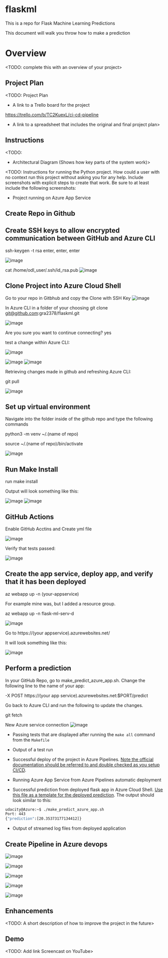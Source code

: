 # flaskml
This is a repo for Flask Machine Learning Predictions

This document will walk you throw how to make a prediction






# Overview

<TODO: complete this with an overview of your project>

## Project Plan
<TODO: Project Plan

* A link to a Trello board for the project

https://trello.com/b/TC2KuexL/ci-cd-pipeline


* A link to a spreadsheet that includes the original and final project plan>



## Instructions

<TODO:  
* Architectural Diagram (Shows how key parts of the system work)>

<TODO:  Instructions for running the Python project.  How could a user with no context run this project without asking you for any help.  Include screenshots with explicit steps to create that work. Be sure to at least include the following screenshots:

* Project running on Azure App Service

## Create Repo in Github

## Create SSH keys to allow encrypted communication between GitHub and Azure CLI

ssh-keygen -t rsa
enter, enter, enter

![image](https://github.com/gra2378/flaskml/assets/133028180/afb8a4a4-8a97-4ed0-8008-60c7125333df)


cat /home/odl_user/.ssh/id_rsa.pub 
![image](https://github.com/gra2378/flaskml/assets/133028180/87344aa2-a98e-4aa0-b8f4-8739eb29e7d2)



## Clone Project into Azure Cloud Shell

Go to your repo in Gitbhub and copy the Clone with SSH Key
![image](https://github.com/gra2378/flaskml/assets/133028180/de8ff4ea-e108-4977-a399-337787d58c25)


In Azure CLI in a folder of your choosing 
git clone git@github.com:gra2378/flaskml.git

![image](https://github.com/gra2378/flaskml/assets/133028180/008ebb05-035f-4203-b2a3-2d033e868065)

Are you sure you want to continue connecting?  yes

test a change within Azure CLI:

![image](https://github.com/gra2378/flaskml/assets/133028180/21394360-faab-40e2-8409-dbf883a135ff)

![image](https://github.com/gra2378/flaskml/assets/133028180/3adc0ab5-dc26-484f-9a67-48ce8e4eaa26)
![image](https://github.com/gra2378/flaskml/assets/133028180/133fa96b-f16c-429e-8aef-f50c2f0f69fd)

Retrieving changes made in github and refreshing Azure CLI:

git pull

![image](https://github.com/gra2378/flaskml/assets/133028180/8064a281-75a0-4c41-b02f-beeb60ffa217)


## Set up virtual environment

Navigate into the folder inside of the github repo and type the following commands

python3 -m venv ~/.(name of repo)
  
source ~/.(name of repo)/bin/activate

![image](https://github.com/gra2378/flaskml/assets/133028180/03f0d17d-ce6c-4eaa-a5e8-3b148f59bb97)

  
## Run Make Install
  
run 
make install
  
Output will look something  like this:
  
![image](https://github.com/gra2378/flaskml/assets/133028180/44df0509-81c5-4ddb-8611-0ef1d1b5a4d8)
![image](https://github.com/gra2378/flaskml/assets/133028180/65f2d1d9-91e1-430b-a95e-be7bc1b2792e)

## GitHub Actions

Enable GitHub Acctins and Create yml file

![image](https://github.com/gra2378/flaskml/assets/133028180/dd30a221-afa9-40ac-855d-94483286f7f6)

Verify that tests passed:

![image](https://github.com/gra2378/flaskml/assets/133028180/f89d8cc3-c128-4913-857b-94c8d9b41551)

## Create the app service, deploy app, and verify that it has been deployed
  az webapp up -n (your-appservice)
  
  For example mine was, but I added a resource group.
  
  az webapp up -n flask-ml-serv-d
  
  ![image](https://github.com/gra2378/flaskml/assets/133028180/07edff04-b1b2-46fd-a43f-d57de97c0785)

  
  Go to https://(your appservice).azurewebsites.net/
  
  It will look something like this:
  
  ![image](https://github.com/gra2378/flaskml/assets/133028180/12021a6f-f73b-4cf1-9b5c-fe3f165376c3)


  ## Perform a prediction
  
  In your GitHub Repo, go to make_predict_azure_app.sh.  Change the following line to the name of your app:
  
  -X POST https://(your app service).azurewebsites.net:$PORT/predict
  
  Go back to Azure CLI and run the following to update the changes.
  
  git fetch 
  
  New Azure service connection
  ![image](https://user-images.githubusercontent.com/120996688/236942382-08985d50-fc17-4b31-828a-6bfcb7169e91.png)

  
  
* Passing tests that are displayed after running the `make all` command from the `Makefile`

* Output of a test run

* Successful deploy of the project in Azure Pipelines.  [Note the official documentation should be referred to and double checked as you setup CI/CD](https://docs.microsoft.com/en-us/azure/devops/pipelines/ecosystems/python-webapp?view=azure-devops).

* Running Azure App Service from Azure Pipelines automatic deployment

* Successful prediction from deployed flask app in Azure Cloud Shell.  [Use this file as a template for the deployed prediction](https://github.com/udacity/nd082-Azure-Cloud-DevOps-Starter-Code/blob/master/C2-AgileDevelopmentwithAzure/project/starter_files/flask-sklearn/make_predict_azure_app.sh).
The output should look similar to this:

```bash
udacity@Azure:~$ ./make_predict_azure_app.sh
Port: 443
{"prediction":[20.35373177134412]}
```

* Output of streamed log files from deployed application

> 
## Create Pipeline in Azure devops
![image](https://github.com/gra2378/flaskml/assets/133028180/7c327121-74f8-4f7c-80b8-9d280971ebaf)

![image](https://github.com/gra2378/flaskml/assets/133028180/bea30495-ad6f-480f-8751-9f56aa9a0dc0)

![image](https://github.com/gra2378/flaskml/assets/133028180/a27b20ef-9649-4c94-b05e-9d1a61b81f06)

![image](https://github.com/gra2378/flaskml/assets/133028180/864a82db-d97a-438e-81a1-62a3d86dc8df)

![image](https://github.com/gra2378/flaskml/assets/133028180/74e22a84-b8f6-4bf3-b47c-dd1f66a448ff)

## Enhancements

<TODO: A short description of how to improve the project in the future>

## Demo 

<TODO: Add link Screencast on YouTube>


